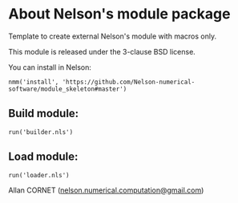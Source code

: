 # About Nelson's module package

Template to create external Nelson's module with macros only. 

This module is released under the 3-clause BSD license.

You can install in Nelson:
```
nmm('install', 'https://github.com/Nelson-numerical-software/module_skeleton#master')
```

## Build module:

```
run('builder.nls')
```

## Load module:

```
run('loader.nls')
```

Allan CORNET (nelson.numerical.computation@gmail.com)


